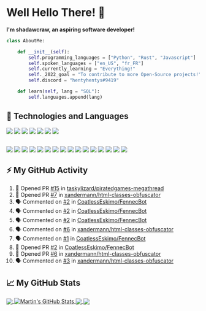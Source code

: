 # Well Hello There! :wave:

**I'm shadawcraw, an aspiring software developer!**

```python
class AboutMe:

    def __init__(self):
        self.programming_languages = ["Python", "Rust", "Javascript"]
        self.spoken_languages = ["en_US", "fr_FR"]
        self.currently_learning = "Everything!"
        self._2022_goal = "To contribute to more Open-Source projects!"
        self.discord = "hentyhentys#9419"

    def learn(self, lang = "SQL"):
        self.languages.append(lang)
```
## 🔧 Technologies and Languages

 <img src="https://img.shields.io/badge/PyCharm-000000.svg?&style=for-the-badge&logo=PyCharm&logoColor=white"> <img src="https://img.shields.io/badge/Visual_Studio_Code-0078D4?style=for-the-badge&logo=visual%20studio%20code&logoColor=white"> <img src="https://img.shields.io/badge/GIT-E44C30?style=for-the-badge&logo=git&logoColor=white"> <img src="https://img.shields.io/badge/GitHub-100000?style=for-the-badge&logo=github&logoColor=white"> <img src="https://img.shields.io/badge/Linux-FCC624?style=for-the-badge&logo=linux&logoColor=black"> <img src="https://img.shields.io/badge/Arch_Linux-1793D1?style=for-the-badge&logo=arch-linux&logoColor=white"> <img src="https://img.shields.io/badge/Debian-A81D33?style=for-the-badge&logo=debian&logoColor=white">
 
##

<img src="https://img.shields.io/badge/JavaScript-323330?style=for-the-badge&logo=javascript&logoColor=F7DF1E">  <img src="https://img.shields.io/badge/npm-CB3837?style=for-the-badge&logo=npm&logoColor=white"> <img src="https://img.shields.io/badge/HTML5-E34F26?style=for-the-badge&logo=html5&logoColor=white"> <img src="https://img.shields.io/badge/CSS3-1572B6?style=for-the-badge&logo=css3&logoColor=white"> <img src="https://img.shields.io/badge/json-5E5C5C?style=for-the-badge&logo=json&logoColor=white"> <img src="https://img.shields.io/badge/LaTeX-47A141?style=for-the-badge&logo=LaTeX&logoColor=white"> <img src="https://img.shields.io/badge/Python-FFD43B?style=for-the-badge&logo=python&logoColor=blue"> <img src="https://img.shields.io/badge/Rust-black?style=for-the-badge&logo=rust&logoColor=#E57324"> <img src="https://img.shields.io/badge/WebAssembly-654FF0?style=for-the-badge&logo=WebAssembly&logoColor=white"> <img src="https://img.shields.io/badge/Snyk-4C4A73?style=for-the-badge&logo=snyk&logoColor=white"> <img src="https://img.shields.io/badge/Django-092E20?style=for-the-badge&logo=django&logoColor=green"> <img src="https://img.shields.io/badge/Docker-2CA5E0?style=for-the-badge&logo=docker&logoColor=white"> <img src="https://img.shields.io/badge/Flask-000000?style=for-the-badge&logo=flask&logoColor=white"> <img src="https://img.shields.io/badge/Markdown-000000?style=for-the-badge&logo=markdown&logoColor=white"> <img src="https://img.shields.io/badge/GNU%20Bash-4EAA25?style=for-the-badge&logo=GNU%20Bash&logoColor=white"> <img src="https://img.shields.io/badge/powershell-5391FE?style=for-the-badge&logo=powershell&logoColor=white">

## ⚡ My GitHub Activity

<!--START_SECTION:activity-->
1. 💪 Opened PR [#15](https://github.com/taskylizard/piratedgames-megathread/pull/15) in [taskylizard/piratedgames-megathread](https://github.com/taskylizard/piratedgames-megathread)
2. 💪 Opened PR [#7](https://github.com/xandermann/html-classes-obfuscator/pull/7) in [xandermann/html-classes-obfuscator](https://github.com/xandermann/html-classes-obfuscator)
3. 🗣 Commented on [#2](https://github.com/CoatlessEskimo/FennecBot/issues/2) in [CoatlessEskimo/FennecBot](https://github.com/CoatlessEskimo/FennecBot)
4. 🗣 Commented on [#2](https://github.com/CoatlessEskimo/FennecBot/issues/2) in [CoatlessEskimo/FennecBot](https://github.com/CoatlessEskimo/FennecBot)
5. 🗣 Commented on [#2](https://github.com/CoatlessEskimo/FennecBot/issues/2) in [CoatlessEskimo/FennecBot](https://github.com/CoatlessEskimo/FennecBot)
6. 🗣 Commented on [#6](https://github.com/xandermann/html-classes-obfuscator/issues/6) in [xandermann/html-classes-obfuscator](https://github.com/xandermann/html-classes-obfuscator)
7. 🗣 Commented on [#1](https://github.com/CoatlessEskimo/FennecBot/issues/1) in [CoatlessEskimo/FennecBot](https://github.com/CoatlessEskimo/FennecBot)
8. 💪 Opened PR [#2](https://github.com/CoatlessEskimo/FennecBot/pull/2) in [CoatlessEskimo/FennecBot](https://github.com/CoatlessEskimo/FennecBot)
9. 💪 Opened PR [#6](https://github.com/xandermann/html-classes-obfuscator/pull/6) in [xandermann/html-classes-obfuscator](https://github.com/xandermann/html-classes-obfuscator)
10. 🗣 Commented on [#3](https://github.com/xandermann/html-classes-obfuscator/issues/3) in [xandermann/html-classes-obfuscator](https://github.com/xandermann/html-classes-obfuscator)
<!--END_SECTION:activity-->

## 📈 My GitHub Stats

<a href="https://github.com/shadawcraw/shadawcraw">
  <img align="center" src="https://github-readme-stats.vercel.app/api/top-langs/?username=shadawcraw&hide=java,html,tex&title_color=ffffff&theme=dark&langs_count=3&hide_border=true" />
</a>
<a href="https://github.com/shadawcraw/shadawcraw">
  <img align="center" src="https://github-readme-stats.vercel.app/api?username=shadawcraw&show_icons=true&line_height=27&count_private=true&theme=dark&hide_border=true" alt="Martin's GitHub Stats" />
</a>

<a href="https://github.com/shadawcraw/Hadum-Bot">
  <img align="center" src="https://github-readme-stats.vercel.app/api/pin/?username=shadawcraw&repo=Hadum-Bot&theme=dark&hide_border=true" />
</a>


<a href="https://github.com/shadawcraw/higher_lower">
  <img align="center" src="https://github-readme-stats.vercel.app/api/pin/?username=shadawcraw&repo=higher_lower&theme=dark&hide_border=true" />
</a> 

[featured_repo_1]: shadawcraw/Hadum-Bot
[featured_repo_2]: shadawcraw/higher_lower
